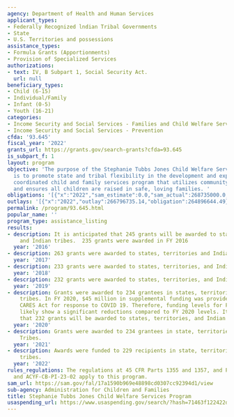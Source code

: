```yaml
---
agency: Department of Health and Human Services
applicant_types:
- Federally Recognized lndian Tribal Governments
- State
- U.S. Territories and possessions
assistance_types:
- Formula Grants (Apportionments)
- Provision of Specialized Services
authorizations:
- text: IV, B Subpart 1, Social Security Act.
  url: null
beneficiary_types:
- Child (6-15)
- Individual/Family
- Infant (0-5)
- Youth (16-21)
categories:
- Income Security and Social Services - Families and Child Welfare Services
- Income Security and Social Services - Prevention
cfda: '93.645'
fiscal_year: '2022'
grants_url: https://grants.gov/search-grants?cfda=93.645
is_subpart_f: 1
layout: program
objective: 'The purpose of the Stephanie Tubbs Jones Child Welfare Services program
  is to promote state and tribal flexibility in the development and expansion of a
  coordinated child and family services program that utilizes community-based agencies
  and ensures all children are raised in safe, loving families. '
obligations: '[{"x":"2022","sam_estimate":0.0,"sam_actual":268735000.0,"usa_spending_actual":266136483.32},{"x":"2023","sam_estimate":268735000.0,"sam_actual":0.0,"usa_spending_actual":265589517.69},{"x":"2024","sam_estimate":268735000.0,"sam_actual":0.0,"usa_spending_actual":266184921.76}]'
outlays: '[{"x":"2022","outlay":266796735.14,"obligation":264896644.49},{"x":"2023","outlay":246321881.29,"obligation":278105621.94},{"x":"2024","outlay":137335352.14,"obligation":268026916.0}]'
permalink: /program/93.645.html
popular_name: ''
program_type: assistance_listing
results:
- description: It is anticipated that 245 grants will be awarded to states, territories
    and Indian tribes.  235 grants were awarded in FY 2016
  year: '2016'
- description: 263 grants were awarded to states, territories and Indian tribes.
  year: '2017'
- description: 233 grants were awarded to states, territories, and Indian tribes.
  year: '2018'
- description: 232 grants were awarded to states, territories, and Indian tribes.
  year: '2019'
- description: Grants were awarded to 234 grantees in states, territories, and Indian
    tribes. In FY 2020, $45 million in supplemental funding was provided through the
    CARES Act for response to COVID 19. Therefore, funding levels for FY 2021 will
    likely show a significant reductions compared to FY 2020 levels. It is anticipated
    that 232 grants will be awarded to states, territories, and Indian tribes.
  year: '2020'
- description: Grants were awarded to 234 grantees in state, territories, and Indian
    Tribes.
  year: '2021'
- description: Awards were funded to 229 recipients in state, territories, and Indian
    tribes.
  year: '2022'
rules_regulations: The regulations at 45 CFR Parts 1355 and 1357, and Program Instructions  ACYF-CB-PI-23-01
  and ACYF-CB-PI-23-02 apply to this program.
sam_url: https://sam.gov/fal/17a1590b969e48898cd0307cc92394d1/view
sub-agency: Administration for Children and Families
title: Stephanie Tubbs Jones Child Welfare Services Program
usaspending_url: https://www.usaspending.gov/search/?hash=71463f122422d3114a39e2255bf5d6d5
---
```


